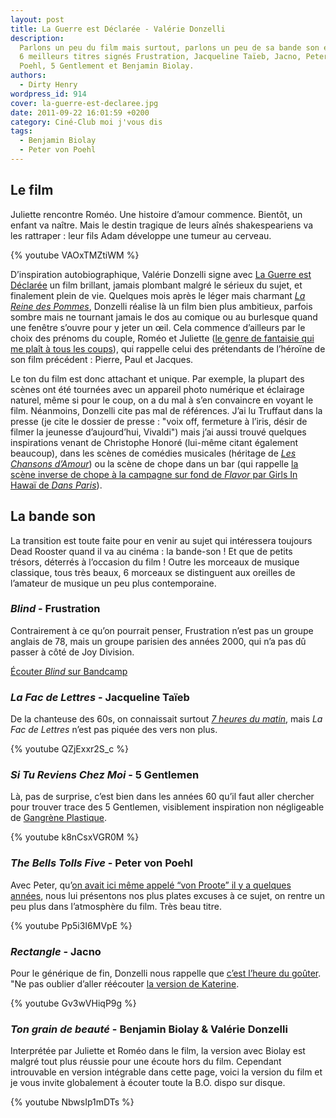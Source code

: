 ```yaml
---
layout: post
title: La Guerre est Déclarée - Valérie Donzelli
description:
  Parlons un peu du film mais surtout, parlons un peu de sa bande son et de ses
  6 meilleurs titres signés Frustration, Jacqueline Taïeb, Jacno, Peter von
  Poehl, 5 Gentlement et Benjamin Biolay.
authors:
  - Dirty Henry
wordpress_id: 914
cover: la-guerre-est-declaree.jpg
date: 2011-09-22 16:01:59 +0200
category: Ciné-Club moi j'vous dis
tags:
  - Benjamin Biolay
  - Peter von Poehl
---
```


## Le film

Juliette rencontre Roméo. Une histoire d’amour commence. Bientôt, un enfant va
naître. Mais le destin tragique de leurs aînés shakespeariens va les rattraper :
leur fils Adam développe une tumeur au cerveau.

{% youtube VAOxTMZtiWM %}

D’inspiration autobiographique, Valérie Donzelli signe avec [La Guerre est
Déclarée][0] un film brillant, jamais plombant malgré le sérieux du sujet, et
finalement plein de vie. Quelques mois après le léger mais charmant [_La Reine
des Pommes_][1], Donzelli réalise là un film bien plus ambitieux, parfois sombre
mais ne tournant jamais le dos au comique ou au burlesque quand une fenêtre
s’ouvre pour y jeter un œil. Cela commence d’ailleurs par le choix des prénoms
du couple, Roméo et Juliette ([le genre de fantaisie qui me plaît à tous les
coups][i268]), qui rappelle celui des prétendants de l’héroïne de son film
précédent : Pierre, Paul et Jacques.

Le ton du film est donc attachant et unique. Par exemple, la plupart des scènes
ont été tournées avec un appareil photo numérique et éclairage naturel, même si
pour le coup, on a du mal à s’en convaincre en voyant le film. Néanmoins,
Donzelli cite pas mal de références. J’ai lu Truffaut dans la presse (je cite le
dossier de presse : "voix off, fermeture à l’iris, désir de filmer la jeunesse
d’aujourd’hui, Vivaldi") mais j’ai aussi trouvé quelques inspirations venant de
Christophe Honoré (lui-même citant également beaucoup), dans les scènes de
comédies musicales (héritage de [_Les Chansons d’Amour_][2]) ou la scène de
chope dans un bar (qui rappelle [la scène inverse de chope à la campagne sur
fond de _Flavor_ par Girls In Hawaï de _Dans Paris_][3]).

## La bande son

La transition est toute faite pour en venir au sujet qui intéressera toujours
Dead Rooster quand il va au cinéma : la bande-son ! Et que de petits trésors,
déterrés à l’occasion du film ! Outre les morceaux de musique classique, tous
très beaux, 6 morceaux se distinguent aux oreilles de l’amateur de musique un
peu plus contemporaine.

### _Blind_ - Frustration

Contrairement à ce qu’on pourrait penser, Frustration n’est pas un groupe
anglais de 78, mais un groupe parisien des années 2000, qui n’a pas dû passer à
côté de Joy Division.

[Écouter _Blind_ sur Bandcamp][4]

### _La Fac de Lettres_ - Jacqueline Taïeb

De la chanteuse des 60s, on connaissait surtout [_7 heures du matin_][5], mais
_La Fac de Lettres_ n’est pas piquée des vers non plus.

{% youtube QZjExxr2S_c %}

### _Si Tu Reviens Chez Moi_ - 5 Gentlemen

Là, pas de surprise, c’est bien dans les années 60 qu’il faut aller chercher
pour trouver trace des 5 Gentlemen, visiblement inspiration non négligeable de
[Gangrène Plastique][6].

{% youtube k8nCsxVGR0M %}

### _The Bells Tolls Five_ - Peter von Poehl

Avec Peter, qu’[on avait ici même appelé “von Proote” il y a quelques
années][i235], nous lui présentons nos plus plates excuses à ce sujet, on rentre
un peu plus dans l’atmosphère du film. Très beau titre.

{% youtube Pp5i3I6MVpE %}

### _Rectangle_ - Jacno

Pour le générique de fin, Donzelli nous rappelle que [c’est l’heure du
goûter][7]. "Ne pas oublier d’aller réécouter [la version de Katerine][i744].

{% youtube Gv3wVHiqP9g %}

### _Ton grain de beauté_ - Benjamin Biolay & Valérie Donzelli

Interprétée par Juliette et Roméo dans le film, la version avec Biolay est
malgré tout plus réussie pour une écoute hors du film. Cependant introuvable en
version intégrable dans cette page, voici la version du film et je vous invite
globalement à écouter toute la B.O. dispo sur disque.

{% youtube NbwsIp1mDTs %}

[i235]: https://www.deadrooster.org/keren-ann-au-havre/
[i268]: https://www.deadrooster.org/gentille/
[i744]: https://www.deadrooster.org/epilogue-du-concours-katerine/
[1]: https://www.themoviedb.org/movie/53988-la-reine-des-pommes
[2]: https://www.themoviedb.org/movie/14448-les-chansons-d-amour
[3]:
  https://www.youtube.com/watch?v=yeXKQUSk0Ck
  "Dans Paris, la scène avec Flavor, de Girls in Hawaii"
[4]: https://frustrationblind.bandcamp.com/track/blind-2
[5]: https://song.link/fr/i/724379718 "7 heures du mat, de Jacqueline Taïeb"
[6]:
  https://www.youtube.com/watch?v=-hqVNL-yeKI
  "Révolution, de Gangrène Plastique, dans le film Mes Meilleurs Copains"
[7]:
  https://youtu.be/ZQPu374PPq0
  "Pub Nesquick avec Groquick, avec Jacno en bande-son"
[0]: https://www.themoviedb.org/movie/73562-la-guerre-est-d-clar-e
